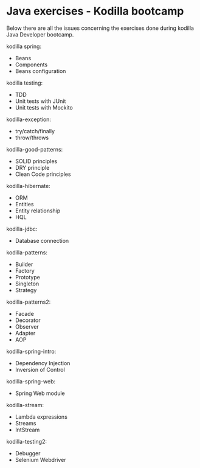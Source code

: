 # Java exercises - Kodilla bootcamp
Below there are all the issues concerning the exercises done during kodilla Java Developer bootcamp.

kodilla spring:
- Beans
- Components
- Beans configuration

kodilla testing:
- TDD
- Unit tests with JUnit
- Unit tests with Mockito

kodilla-exception:
- try/catch/finally
- throw/throws

kodilla-good-patterns:
- SOLID principles
- DRY principle
- Clean Code principles

kodilla-hibernate:
- ORM
- Entities
- Entity relationship
- HQL

kodilla-jdbc:
- Database connection

kodilla-patterns:
- Builder
- Factory
- Prototype
- Singleton
- Strategy 

kodilla-patterns2:
- Facade
- Decorator
- Observer
- Adapter
- AOP

kodilla-spring-intro:
- Dependency Injection
- Inversion of Control

kodilla-spring-web:
- Spring Web module

kodilla-stream:
- Lambda expressions
- Streams
- IntStream

kodilla-testing2:
- Debugger
- Selenium Webdriver


